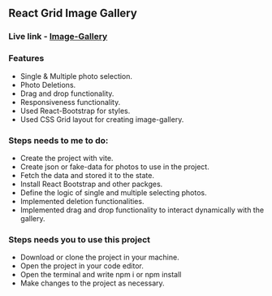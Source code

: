 ## React Grid Image Gallery 

### Live link - [Image-Gallery](https://imagee-gallery.netlify.app/)

### Features
- Single & Multiple photo selection.
- Photo Deletions.
- Drag and drop functionality.
- Responsiveness functionality.
- Used React-Bootstrap for styles.
- Used CSS Grid layout for creating image-gallery.

### Steps needs to me to do:
- Create the project with vite.
- Create json or fake-data for photos to use in the project.
- Fetch the data and stored it to the state.
- Install React Bootstrap and other packges.
- Define the logic of single and multiple selecting photos.
- Implemented deletion functionalities.
- Implemented drag and drop functionality to interact dynamically with the gallery.

### Steps needs you to use this project
- Download or clone the project in your machine.
- Open the project in your code editor.
- Open the terminal and write npm i  or npm install
- Make changes to the project as necessary.